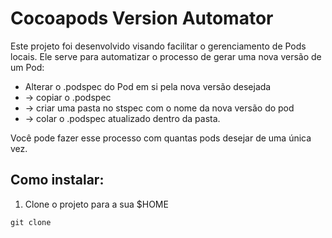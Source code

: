 # Cocoapods Version Automator

Este projeto foi desenvolvido visando facilitar o gerenciamento de Pods locais. Ele serve para 
automatizar o processo de gerar uma nova versão de um Pod: 

- Alterar o .podspec do Pod em si pela nova versão desejada 
- -> copiar o .podspec 
- -> criar uma pasta no stspec com o nome da nova versão do pod 
- -> colar o .podspec atualizado dentro da pasta.

Você pode fazer esse processo com quantas pods desejar de uma única vez. 

## Como instalar:

1. Clone o projeto para a sua $HOME
```commandline
git clone 
```